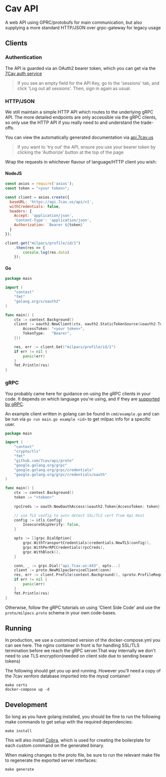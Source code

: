# Cav API

A web API using GPRC/protobufs for main communication, but also supplying a more standard HTTP/JSON over grpc-gateway for legacy usage

## Clients

### Authentication

The API is guarded via an OAuth2 bearer token, which you can get via the [7Cav auth service](https://auth.7cav.us/auth/realms/7Cav/account/)

> If you see an empty field for the API Key, go to the 'sessions' tab, and click 'Log out all sessions'. Then, sign in again as usual.

### HTTP/JSON

We still maintain a simple HTTP API which routes to the underlying gRPC API. The more detailed endpoints are only accessible via the gRPC clients, so only use the HTTP API if you really need to and understand the trade-offs.

You can view the automatically generated documentation via [api.7cav.us](https://api.7cav.us)

> If you want to 'try out' the API, ensure you use your bearer token by clicking the 'Authorize' button at the top of the page 

Wrap the requests in whichever flavour of language/HTTP client you wish:

#### NodeJS

```js
const axios = require('axios');
const token = "<your token>";

const client = axios.create({
  baseURL: 'https://api.7cav.us/api/v1',
  withCredentials: false,
  headers: {
    Accept: 'application/json',
    'Content-Type': 'application/json',
    Authorization: `Bearer ${token}`
  }
});

client.get("milpacs/profile/id/1")
    .then(res => {
        console.log(res.data)
    });
```

#### Go

```go
package main

import (
    "context"
    "fmt"
    "golang.org/x/oauth2"
)

func main() {
    ctx := context.Background()
    client := oauth2.NewClient(ctx, oauth2.StaticTokenSource(&oauth2.Token{
        AccessToken: "<your token>",
        TokenType:   "Bearer",
    }))

    res, err := client.Get("milpacs/profile/id/1")
    if err != nil {
        panic(err)
    }
    fmt.Println(res)
}
```

### gRPC

You probably came here for guidance on using the gRPC clients in your code. It depends on which language you're using, and if they are [supported by gRPC](https://grpc.io/docs/languages/).

An example client written in golang can be found in `cmd/example.go` and can be run via `go run main.go example <id>` to get milpac info for a specific user.

```go
package main

import (
	"context"
    "crypto/tls"
    "fmt"
    "github.com/7cav/api/proto"
    "google.golang.org/grpc"
    "google.golang.org/grpc/credentials"
    "google.golang.org/grpc/credentials/oauth"
)

func main() {
    ctx := context.Background()
    token := "<token>"
    
    rpcCreds := oauth.NewOauthAccess(&oauth2.Token{AccessToken: token})

    // use TLS config to auto detect SSL/TLS cert from Api Host
    config := &tls.Config{
        InsecureSkipVerify: false,
    }

    opts := []grpc.DialOption{
        grpc.WithTransportCredentials(credentials.NewTLS(config)),
        grpc.WithPerRPCCredentials(rpcCreds),
        grpc.WithBlock(),
    }

    conn, _ := grpc.Dial("api.7cav.us:443", opts...)
    client := proto.NewMilpacServiceClient(conn)
    res, err := client.Profile(context.Background(), &proto.ProfileRequest{UserId: 1})
    if err != nil {
        panic(err)
    }
    fmt.Println(res)
}
```

Otherwise, follow the gRPC tutorials on using 'Client Side Code' and use the `proto/milpacs.proto` schema in your own code-bases.

## Running

In production, we use a customized version of the docker-compose.yml you can see here. The nginx container in front is for handling SSL/TLS termination before we reach the gRPC server.That way internally we don't need to use TLS encryption(needed on client side due to sending bearer tokens)

The following should get you up and running. However you'll need a copy of the 7cav xenforo database imported into the mysql container!

```shell
make certs
docker-compose up -d
```

## Development

So long as you have golang installed, you should be fine to run the following make commands to get setup with the required dependencies:

```shell
make install
```

This will also install [Cobra](https://github.com/spf13/cobra), which is used for creating the boilerplate for each custom command on the generated binary.

When making changes to the proto file, be sure to run the relevant make file to regenerate the exported server interfaces:

```shell
make generate
```
